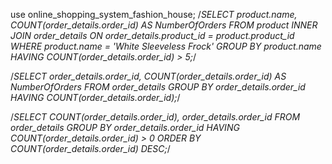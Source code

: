 use online_shopping_system_fashion_house;
/*SELECT product.name, COUNT(order_details.order_id) AS NumberOfOrders
FROM product
INNER JOIN order_details ON order_details.product_id = product.product_id
WHERE product.name = 'White Sleeveless Frock'
GROUP BY product.name
HAVING COUNT(order_details.order_id) > 5;*/

/*SELECT order_details.order_id, COUNT(order_details.order_id) AS NumberOfOrders
FROM order_details
GROUP BY order_details.order_id
HAVING COUNT(order_details.order_id);*/

/*SELECT COUNT(order_details.order_id), order_details.order_id
FROM order_details
GROUP BY order_details.order_id
HAVING COUNT(order_details.order_id) > 0
ORDER BY COUNT(order_details.order_id) DESC;*/



